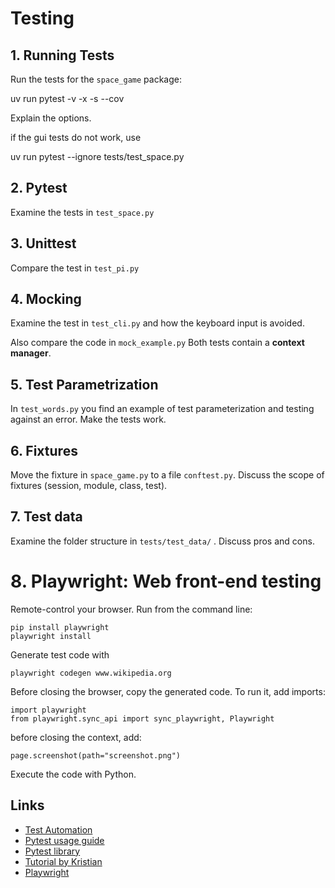 
# Testing

## 1. Running Tests

Run the tests for the `space_game` package:

  uv run pytest -v -x -s --cov

Explain the options.

if the gui tests do not work, use

  uv run pytest --ignore tests/test_space.py

## 2. Pytest

Examine the tests in `test_space.py`

## 3. Unittest

Compare the test in `test_pi.py`

## 4. Mocking

Examine the test in `test_cli.py` and how the keyboard input is avoided.

Also compare the code in `mock_example.py`
Both tests contain a **context manager**.

## 5. Test Parametrization

In `test_words.py` you find an example of test parameterization and testing against an error.
Make the tests work.

## 6. Fixtures

Move the fixture in `space_game.py` to a file `conftest.py`.
Discuss the scope of fixtures (session, module, class, test).

## 7. Test data

Examine the folder structure in `tests/test_data/` . Discuss pros and cons.

# 8. Playwright: Web front-end testing

Remote-control your browser. Run from the command line:

    pip install playwright
    playwright install

Generate test code with

    playwright codegen www.wikipedia.org

Before closing the browser, copy the generated code.
To run it, add imports:

    import playwright
    from playwright.sync_api import sync_playwright, Playwright

before closing the context, add:

    page.screenshot(path="screenshot.png")

Execute the code with Python.

## Links

- [Test Automation](https://python-basics-tutorial.readthedocs.io/en/latest/test/index.html)
- [Pytest usage guide](https://python-basics-tutorial.readthedocs.io/en/latest/test/pytest/index.html)
- [Pytest library](https://docs.pytest.org)
- [Tutorial by Kristian](https://www.academis.eu/python_testing/)
- [Playwright](https://playwright.dev/python/)
